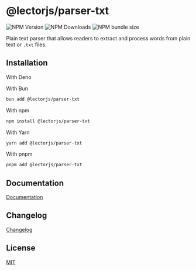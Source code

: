 # @lectorjs/parser-txt

![NPM Version](https://img.shields.io/npm/v/@lectorjs/parser-txt?style=flat-square&colorA=000000&colorB=F8F0DA)
![NPM Downloads](https://img.shields.io/npm/dm/@lectorjs/parser-txt?style=flat-square&colorA=000000&colorB=F8F0DA)
![NPM bundle size](https://img.shields.io/bundlephobia/minzip/@lectorjs/parser-txt?style=flat-square&colorA=000000&colorB=F8F0DA)

Plain text parser that allows readers to extract and process words from plain text or `.txt` files.

## Installation

With Deno

With Bun

```sh
bun add @lectorjs/parser-txt
```

With npm

```sh
npm install @lectorjs/parser-txt
```

With Yarn

```sh
yarn add @lectorjs/parser-txt
```

With pnpm

```sh
pnpm add @lectorjs/parser-txt
```

## Documentation

[Documentation](https://lector.pages.dev/docs/parser-txt)

## Changelog

[Changelog](CHANGELOG.md)

## License

[MIT](../../LICENSE)
